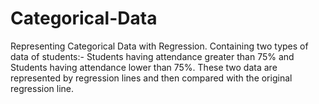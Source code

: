 # Categorical-Data
Representing Categorical Data with Regression. Containing two types of data of students:- Students having attendance greater than 75% and Students having attendance lower than 75%. These two data are represented by regression lines and then compared with the original regression line.

